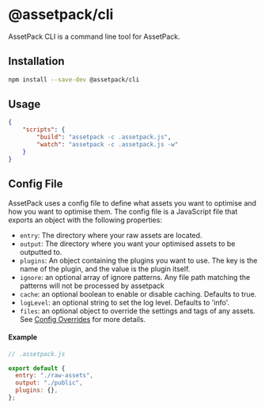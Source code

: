 # @assetpack/cli

AssetPack CLI is a command line tool for AssetPack.

## Installation

```sh
npm install --save-dev @assetpack/cli
```

## Usage

```json
{
    "scripts": {
        "build": "assetpack -c .assetpack.js",
        "watch": "assetpack -c .assetpack.js -w"
    }
}
```

## Config File

AssetPack uses a config file to define what assets you want to optimise and how you want to optimise them. The config file is a JavaScript file that exports an object with the following properties:

- `entry`: The directory where your raw assets are located.
- `output`: The directory where you want your optimised assets to be outputted to.
- `plugins`: An object containing the plugins you want to use. The key is the name of the plugin, and the value is the plugin itself.
- `ignore`: an optional array of ignore patterns. Any file path matching the patterns will not be processed by assetpack
- `cache`: an optional boolean to enable or disable caching. Defaults to true.
- `logLevel`: an optional string to set the log level. Defaults to 'info'.
- `files`: an optional object to override the settings and tags of any assets. See [Config Overrides](#config-overrides) for more details.

#### Example

```js
// .assetpack.js

export default {
  entry: "./raw-assets",
  output: "./public",
  plugins: {},
};
```
